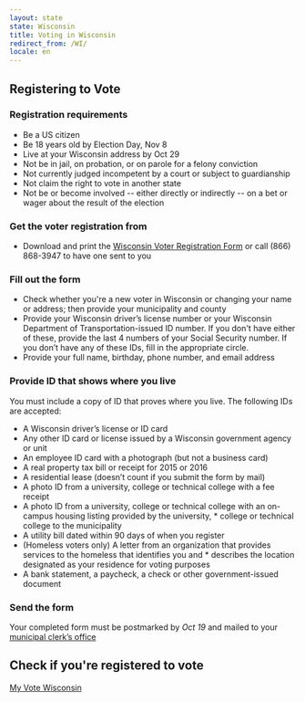 ```yaml
---
layout: state
state: Wisconsin
title: Voting in Wisconsin
redirect_from: /WI/
locale: en
---
```


## Registering to Vote

### Registration requirements
* Be a US citizen
* Be 18 years old by Election Day, Nov 8
* Live at your Wisconsin address by Oct 29
* Not be in jail, on probation, or on parole for a felony conviction
* Not currently judged incompetent by a court or subject to guardianship
* Not claim the right to vote in another state
* Not be or become involved -- either directly or indirectly -- on a bet or wager about the result of the election

### Get the voter registration from
* Download and print the [Wisconsin Voter Registration Form](http://www.gab.wi.gov/sites/default/files/gab_forms/4/el_131_voter_registration_app_fillable_rev_2016__16117.pdf) or call (866) 868-3947 to have one sent to you

### Fill out the form
* Check whether you're a new voter in Wisconsin or changing your name or address; then provide your municipality and county
* Provide your Wisconsin driver’s license number or your Wisconsin Department of Transportation-issued ID number. If you don't have either of these, provide the last 4 numbers of your Social Security number. If you don’t have any of these IDs, fill in the appropriate circle.
* Provide your full name, birthday, phone number, and email address

### Provide ID that shows where you live
You must include a copy of ID that proves where you live. The following IDs are accepted:

* A Wisconsin driver’s license or ID card
* Any other ID card or license issued by a Wisconsin government agency or unit
* An employee ID card with a photograph (but not a business card)
* A real property tax bill or receipt for 2015 or 2016
* A residential lease (doesn’t count if you submit the form by mail)
* A photo ID from a university, college or technical college with a fee receipt
* A photo ID from a university, college or technical college with an on-campus housing listing provided by the university, * college or technical college to the municipality
* A utility bill dated within 90 days of when you register
* (Homeless voters only) A letter from an organization that provides services to the homeless that identifies you and * describes the location designated as your residence for voting purposes
* A bank statement, a paycheck, a check or other government-issued document

### Send the form
Your completed form must be postmarked by *Oct 19* and mailed to your [municipal clerk’s office](https://myvote.wi.gov/en-US/MyMunicipalClerk)

## Check if you're registered to vote
[My Vote Wisconsin](https://myvote.wi.gov/en-us/UpdateMyNameorAddress)
